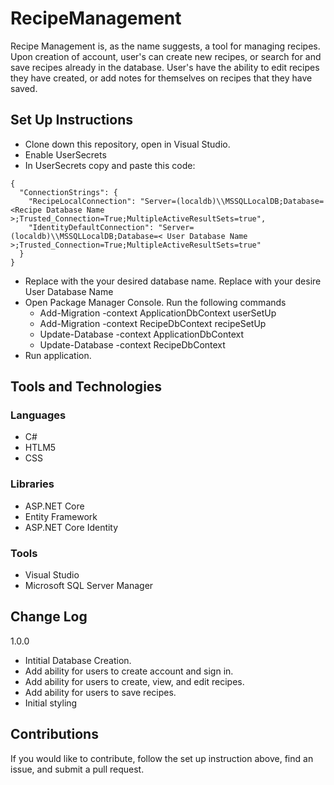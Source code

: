 # RecipeManagement
Recipe Management is, as the name suggests, a tool for managing recipes. Upon creation of account, user's can create new recipes, or search for and save recipes already in the database. User's have the ability to edit recipes they have created, or add notes for themselves on recipes that they have saved.

## Set Up Instructions
- Clone down this repository, open in Visual Studio.
- Enable UserSecrets
- In UserSecrets copy and paste this code:
```
{
  "ConnectionStrings": {
    "RecipeLocalConnection": "Server=(localdb)\\MSSQLLocalDB;Database=<Recipe Database Name >;Trusted_Connection=True;MultipleActiveResultSets=true",
    "IdentityDefaultConnection": "Server=(localdb)\\MSSQLLocalDB;Database=< User Database Name >;Trusted_Connection=True;MultipleActiveResultSets=true"
  }
}
```
- Replace <Recipe Database Name> with the your desired database name. Replace <User Database Name> with your desire User Database Name
- Open Package Manager Console. Run the following commands
  - Add-Migration -context ApplicationDbContext userSetUp
  - Add-Migration -context RecipeDbContext recipeSetUp
  - Update-Database -context ApplicationDbContext
  - Update-Database -context RecipeDbContext
- Run application. 

## Tools and Technologies
### Languages
- C#
- HTLM5
- CSS
### Libraries
- ASP.NET Core
- Entity Framework
- ASP.NET Core Identity
### Tools
- Visual Studio
- Microsoft SQL Server Manager

## Change Log
1.0.0 
- Intitial Database Creation.
- Add ability for users to create account and sign in.
- Add ability for users to create, view, and edit recipes.
- Add ability for users to save recipes.
- Initial styling

## Contributions
If you would like to contribute, follow the set up instruction above, find an issue, and submit a pull request. 
